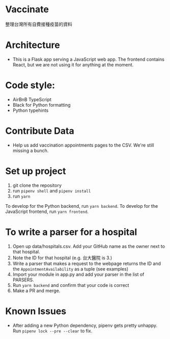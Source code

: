 # Vaccinate
整理台灣所有自費接種疫苗的資料

# Architecture
* This is a Flask app serving a JavaScript web app. The frontend contains React, but we are not using it for anything at the moment. 

# Code style:
* AirBnB TypeScript
* Black for Python formatting
* Python typehints

# Contribute Data
* Help us add vaccination appointments pages to the CSV. We're still missing a bunch.

# Set up project
1. git clone the repository
2. run `pipenv shell` and `pipenv install`
3. run `yarn`

To develop for the Python backend, run `yarn backend`. To develop for the JavaScript frontend, run `yarn frontend`.

# To write a parser for a hospital
1. Open up data/hospitals.csv. Add your GitHub name as the owner next to that hospital. 
2. Note the ID for that hospital (e.g. 台大醫院 is 3.)
3. Write a parser that makes a request to the webpage returns the ID and the `AppointmentAvailability` as a tuple (see examples)
4. Import your module in app.py and add your parser in the list of PARSERS. 
5. Run `yarn backend` and confirm that your code is correct
6. Make a PR and merge. 

# Known Issues
* After adding a new Python dependency, pipenv gets pretty unhappy. Run `pipenv lock --pre --clear` to fix.
